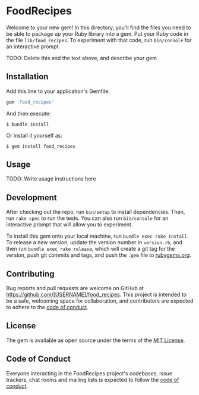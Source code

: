 # FoodRecipes

Welcome to your new gem! In this directory, you'll find the files you need to be able to package up your Ruby library into a gem. Put your Ruby code in the file `lib/food_recipes`. To experiment with that code, run `bin/console` for an interactive prompt.

TODO: Delete this and the text above, and describe your gem

## Installation

Add this line to your application's Gemfile:

```ruby
gem 'food_recipes'
```

And then execute:

    $ bundle install

Or install it yourself as:

    $ gem install food_recipes

## Usage

TODO: Write usage instructions here

## Development

After checking out the repo, run `bin/setup` to install dependencies. Then, run `rake spec` to run the tests. You can also run `bin/console` for an interactive prompt that will allow you to experiment.

To install this gem onto your local machine, run `bundle exec rake install`. To release a new version, update the version number in `version.rb`, and then run `bundle exec rake release`, which will create a git tag for the version, push git commits and tags, and push the `.gem` file to [rubygems.org](https://rubygems.org).

## Contributing

Bug reports and pull requests are welcome on GitHub at https://github.com/[USERNAME]/food_recipes. This project is intended to be a safe, welcoming space for collaboration, and contributors are expected to adhere to the [code of conduct](https://github.com/[USERNAME]/food_recipes/blob/master/CODE_OF_CONDUCT.md).


## License

The gem is available as open source under the terms of the [MIT License](https://opensource.org/licenses/MIT).

## Code of Conduct

Everyone interacting in the FoodRecipes project's codebases, issue trackers, chat rooms and mailing lists is expected to follow the [code of conduct](https://github.com/[USERNAME]/food_recipes/blob/master/CODE_OF_CONDUCT.md).
